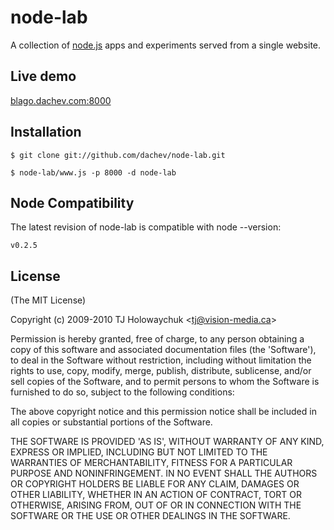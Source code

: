 
# node-lab
      
A collection of [node.js](http://nodejs.org) apps and experiments served from a single website.

## Live demo
[blago.dachev.com:8000](http://blago.dachev.com:8000)

## Installation

    $ git clone git://github.com/dachev/node-lab.git

    $ node-lab/www.js -p 8000 -d node-lab

## Node Compatibility
    
The latest revision of node-lab is compatible with node --version:

    v0.2.5

## License 

(The MIT License)

Copyright (c) 2009-2010 TJ Holowaychuk &lt;tj@vision-media.ca&gt;

Permission is hereby granted, free of charge, to any person obtaining
a copy of this software and associated documentation files (the
'Software'), to deal in the Software without restriction, including
without limitation the rights to use, copy, modify, merge, publish,
distribute, sublicense, and/or sell copies of the Software, and to
permit persons to whom the Software is furnished to do so, subject to
the following conditions:

The above copyright notice and this permission notice shall be
included in all copies or substantial portions of the Software.

THE SOFTWARE IS PROVIDED 'AS IS', WITHOUT WARRANTY OF ANY KIND,
EXPRESS OR IMPLIED, INCLUDING BUT NOT LIMITED TO THE WARRANTIES OF
MERCHANTABILITY, FITNESS FOR A PARTICULAR PURPOSE AND NONINFRINGEMENT.
IN NO EVENT SHALL THE AUTHORS OR COPYRIGHT HOLDERS BE LIABLE FOR ANY
CLAIM, DAMAGES OR OTHER LIABILITY, WHETHER IN AN ACTION OF CONTRACT,
TORT OR OTHERWISE, ARISING FROM, OUT OF OR IN CONNECTION WITH THE
SOFTWARE OR THE USE OR OTHER DEALINGS IN THE SOFTWARE.